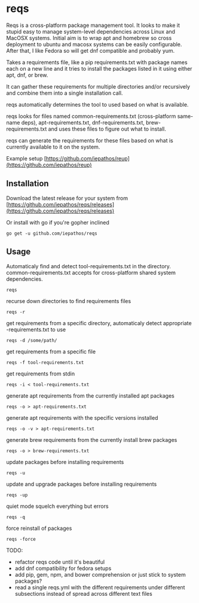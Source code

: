 # reqs

Reqs is a cross-platform package management tool.  It looks to make it stupid easy to manage system-level dependencies across Linux and MacOSX systems.  Initial aim is to wrap apt and homebrew so cross deployment to ubuntu and macosx systems can be easily configurable.  After that, I like Fedora so will get dnf compatible and probably yum.

Takes a requirements file, like a pip requirements.txt with package names each on a new line and it tries to install the packages listed in it using either apt, dnf, or brew.

It can gather these requirements for multiple directories and/or recursively and combine them into a single installation call.

reqs automatically determines the tool to used based on what is available.

reqs looks for files named common-requirements.txt (cross-platform same-name deps), apt-requirements.txt, dnf-requirements.txt, brew-requirements.txt and uses these files to figure out what to install.

reqs can generate the requirements for these files based on what is currently available to it on the system.


Example setup [https://github.com/iepathos/reup](https://github.com/iepathos/reup)

## Installation

Download the latest release for your system from [https://github.com/iepathos/reqs/releases](https://github.com/iepathos/reqs/releases)

Or install with go if you're gopher inclined
```
go get -u github.com/iepathos/reqs
```

## Usage

Automaticaly find and detect tool-requirements.txt in the directory.  common-requirements.txt accepts for cross-platform shared system dependencies.
```
reqs
```

recurse down directories to find requirements files
```
reqs -r
```

get requirements from a specific directory, automaticaly detect appropriate <system-tool>-requirements.txt to use
```
reqs -d /some/path/
```

get requirements from a specific file
```
reqs -f tool-requirements.txt
```

get requirements from stdin
```
reqs -i < tool-requirements.txt
```


generate apt requirements from the currently installed apt packages
```
reqs -o > apt-requirements.txt
```


generate apt requirements with the specific versions installed
```
reqs -o -v > apt-requirements.txt
```

generate brew requirements from the currently install brew packages
```
reqs -o > brew-requirements.txt
```

update packages before installing requirements
```
reqs -u
```

update and upgrade packages before installing requirements
```
reqs -up
```

quiet mode squelch everything but errors
```
reqs -q
```

force reinstall of packages
```
reqs -force
```

TODO:
+ refactor reqs code until it's beautiful
+ add dnf compatibility for fedora setups
+ add pip, gem, npm, and bower comprehension or just stick to system packages?
+ read a single reqs.yml with the different requirements under different subsections instead of spread across different text files